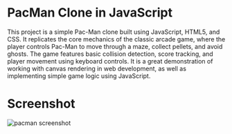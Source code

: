 # PacMan Clone in JavaScript

This project is a simple Pac-Man clone built using JavaScript, HTML5, and CSS. 
It replicates the core mechanics of the classic arcade game, where the player controls Pac-Man to move through a maze, 
collect pellets, and avoid ghosts. The game features basic collision detection, score tracking, and player movement using keyboard controls. 
It is a great demonstration of working with canvas rendering in web development, as well as implementing simple game logic using JavaScript.

# Screenshot

![pacman screenshot](https://github.com/user-attachments/assets/60699d65-2723-43d8-be58-dd1a179403f9)
